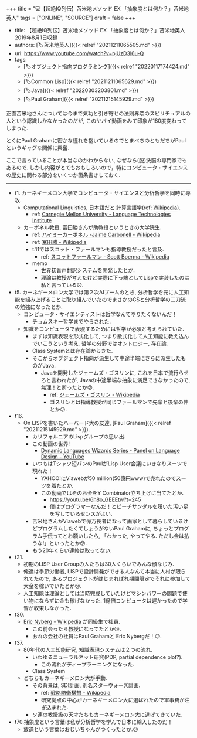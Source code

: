 +++
title = "💻【超絶IQ列伝】苫米地メソッド EX 「抽象度とは何か？」苫米地英人"
tags = ["ONLINE", "SOURCE"]
draft = false
+++

-   title: 【超絶IQ列伝】苫米地メソッド EX 「抽象度とは何か？」苫米地英人 2019年8月1日収録
-   authors: [🏷苫米地英人]({{< relref "20211211065505.md" >}})
-   url: <https://www.youtube.com/watch?v=pjUzD3I6u-Q>
-   tags:
    -   [🏷オブジェクト指向プログラミング]({{< relref "20220117174424.md" >}})
    -   [🏷Common Lisp]({{< relref "20211211065629.md" >}})
    -   [🏷Java]({{< relref "20220303203801.md" >}})
    -   [🏷Paul Graham]({{< relref "20211215145929.md" >}})

正直苫米地さんについては今まで気功と引き寄せの法則界隈のスピリチュアルの人という認識しかなかったのだが, このヤバイ動画をみて印象が180度変わってしまった.

とくにPaul Grahamに密かな憧れを抱いているのでとまべちのともだちがPaulというギャグな関係に興奮.

ここで言っていることが本当なのかわからない, なぜなら(脱)洗脳の専門家でもあるので. しかし内容がとてもおもしろいので，特にコンピュータ・サイエンスの歴史に関わる部分をいくつか箇条書きしておく.

---

-   t1. カーネギーメロン大学でコンピュータ・サイエンスと分析哲学を同時に専攻.
    -   Computational Linguistics, 日本語だと 計算言語学(ref: [Wikipedia](https://ja.wikipedia.org/wiki/%E8%A8%88%E7%AE%97%E8%A8%80%E8%AA%9E%E5%AD%A6)).
        -   ref: [Carnegie Mellon University - Language Technologies Institute](https://www.lti.cs.cmu.edu/)
    -   カーボネル教授, 富田勝さんが助教授というときの大学院生.
        -   ref: [ハイミーカーボネル -Jaime Carbonell - Wikipedia](https://japan2.wiki/wiki/Jaime_Carbonell)
        -   ref: [冨田勝 - Wikipedia](https://ja.wikipedia.org/wiki/%E5%86%A8%E7%94%B0%E5%8B%9D)
        -   t.11ではスコット・ファールマンも指導教授だったと言及.
            -   ref: [スコットファールマン - Scott Boerma - Wikipedia](https://japan2.wiki/wiki/Scott_Fahlman)
        -   memo
            -   世界初音声翻訳システムを開発したとか.
            -   理論は教授が考えたけど実際に下っ端としてLispで実装したのは私と言っている😕.
-   t5. カーネギーメロン大学では第２次AIブームのとき,
    分析哲学を元に人工知能を組み上げることに取り組んでいたのでまさかのCSと分析哲学の二刀流の勉強になったとか.
    -   コンピュータ・サイエンティストは哲学なんてやりたくないんだ！
        -   チョムスキー哲学までやらされた.
    -   知識をコンピュータで表現するためには哲学が必須と考えられていた.
        -   まずは知識表現を形式化して, つまり数式化して人工知能に教え込んでいこうという考え. 哲学の分野ではオントロジー, 存在論.
        -   Class Systemとは存在論からきた.
        -   そこからオブジェクト指向が派生して中途半端にさらに派生したものがJava.
            -   Javaを開発したジェームズ・ゴスリンに, これを日本で流行らせろと言われたが, Javaの中途半端な抽象に満足できなかったので, 無理！と断ったとか😕.
                -   ref: [ジェームズ・ゴスリン - Wikipedia](https://ja.wikipedia.org/wiki/%E3%82%B8%E3%82%A7%E3%83%BC%E3%83%A0%E3%82%BA%E3%83%BB%E3%82%B4%E3%82%B9%E3%83%AA%E3%83%B3)
                -   ゴスリンとは指導教授が同じファールマンで先輩と後輩の仲とか😕.
-   t16.
    -   On LISPを書いたハーバード大の友達, [Paul Graham]({{< relref "20211215145929.md" >}}).
        -   カリフォルニアのLispグループの思い出.
        -   この動画の世界!
            -   [Dynamic Languages Wizards Series - Panel on Language Design - YouTube](https://www.youtube.com/watch?v=agw-wlHGi0E&list=PLq9vn5iY_SeW3PrP5JuX7_7bbnzM_GJVA)
        -   いつもはTシャツ短パンのPaulがLisp User会議にいきなりスーツで現れた！
            -   YAHOO!にViawebが50 million(50億円www)で売れたのでスーツを着たとか.
            -   この動画ではそのお金をY Combinator立ち上げに当てたとか.
                -   <https://youtu.be/6h8o_GEEEtw?t=245>
                -   僕はプログラマーなんだ！とビーチサンダルを履いた汚い足を写しているセンスがよい.
        -   苫米地さんがViawebで億万長者になって画家として暮らしているけどプログラムしたくてしょうがないPaul Grahamに, ちょっとプログラム手伝ってとお願いしたら,
            「わかった, やってやる. ただし金は払うな!」といったとか😕.
        -   もう20年くらい連絡は取ってない.
-   t21.
    -   初期のLISP User Groupの人たちは30人くらいでみんな顔なじみ.
    -   俺達は季節労働者, LISPで設計開発ができる人なんて本当に人材が限られてたので,
        あるプロジェクトがはじまればれ期間限定でそれに参加して大金を稼いでいたとか😕.
    -   人工知能は理論としては当時完成していたけどマシンパワーの問題で使い物にならずに金も稼げなかった. 1億倍コンピュータは遅かったので学習が収束しなかった.
-   t30.
    -   [Eric Nyberg - Wikipedia](https://en.wikipedia.org/wiki/Eric_Nyberg) が同級生で社員.
        -   この前会ったら教授になってたとか😕.
        -   おれの会社の社員はPaul Grahamと Eric Nybergだ！😕.
-   t37.
    -   80年代の人工知能研究, 知識表現システムは２つの流れ.
        -   いわゆるニューラルネット研究(PDP, partial dependence plot?).
            -   この流れがディープラーニングになった.
        -   Class System
    -   どちらもカーネギーメロン大が手動.
        -   その背景は, SDI計画, 別名スターウォーズ計画.
            -   ref: [戦略防衛構想 - Wikipedia](https://ja.wikipedia.org/wiki/%E6%88%A6%E7%95%A5%E9%98%B2%E8%A1%9B%E6%A7%8B%E6%83%B3)
            -   研究拠点の中心がカーネギーメロン大に選ばれたので軍事費が注ぎ込まれた.
        -   ソ連の教授級の天才たちもカーネギーメロン大に逃げてきていた.
-   t70.抽象度という言葉は私が分析哲学を学んで日本に輸入したのだ！
    -   放送という言葉はおじいちゃんがつくったとか.😕
